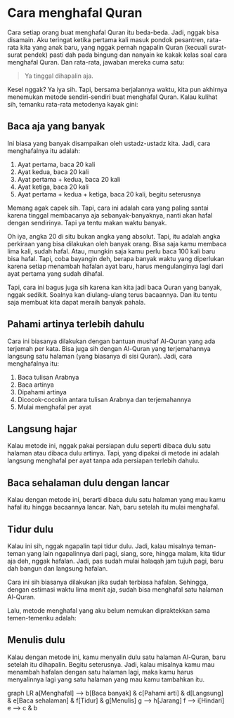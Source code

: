 # Cara menghafal Quran

Cara setiap orang buat menghafal Quran itu beda-beda. Jadi, nggak bisa disamain. Aku teringat ketika pertama kali masuk pondok pesantren, rata-rata kita yang anak baru, yang nggak pernah ngapalin Quran (kecuali surat-surat pendek) pasti dah pada bingung dan nanyain ke kakak kelas soal cara menghafal Quran. Dan rata-rata, jawaban mereka cuma satu:

> Ya tinggal dihapalin aja.

Kesel nggak? Ya iya sih. Tapi, bersama berjalannya waktu, kita pun akhirnya menemukan metode sendiri-sendiri buat menghafal Quran. Kalau kulihat sih, temanku rata-rata metodenya kayak gini:

## Baca aja yang banyak

Ini biasa yang banyak disampaikan oleh ustadz-ustadz kita. Jadi, cara menghafalnya itu adalah:

1. Ayat pertama, baca 20 kali
2. Ayat kedua, baca 20 kali
3. Ayat pertama + kedua, baca 20 kali
4. Ayat ketiga, baca 20 kali
5. Ayat pertama + kedua + ketiga, baca 20 kali, begitu seterusnya

Memang agak capek sih. Tapi, cara ini adalah cara yang paling santai karena tinggal membacanya aja sebanyak-banyaknya, nanti akan hafal dengan sendirinya. Tapi ya tentu makan waktu banyak.

Oh iya, angka 20 di situ bukan angka yang absolut. Tapi, itu adalah angka perkiraan yang bisa dilakukan oleh banyak orang. Bisa saja kamu membaca lima kali, sudah hafal. Atau, mungkin saja kamu perlu baca 100 kali baru bisa hafal. Tapi, coba bayangin deh, berapa banyak waktu yang diperlukan karena setiap menambah hafalan ayat baru, harus mengulanginya lagi dari ayat pertama yang sudah dihafal.

Tapi, cara ini bagus juga sih karena kan kita jadi baca Quran yang banyak, nggak sedikit. Soalnya kan diulang-ulang terus bacaannya. Dan itu tentu saja membuat kita dapat meraih banyak pahala.

## Pahami artinya terlebih dahulu

Cara ini biasanya dilakukan dengan bantuan mushaf Al-Quran yang ada terjemah per kata. Bisa juga sih dengan Al-Quran yang terjemahannya langsung satu halaman (yang biasanya di sisi Quran). Jadi, cara menghafalnya itu:

1. Baca tulisan Arabnya
2. Baca artinya
3. Dipahami artinya
4. Dicocok-cocokin antara tulisan Arabnya dan terjemahannya
5. Mulai menghafal per ayat

## Langsung hajar

Kalau metode ini, nggak pakai persiapan dulu seperti dibaca dulu satu halaman atau dibaca dulu artinya. Tapi, yang dipakai di metode ini adalah langsung menghafal per ayat tanpa ada persiapan terlebih dahulu.

## Baca sehalaman dulu dengan lancar

Kalau dengan metode ini, berarti dibaca dulu satu halaman yang mau kamu hafal itu hingga bacaannya lancar. Nah, baru setelah itu mulai menghafal.

## Tidur dulu

Kalau ini sih, nggak ngapalin tapi tidur dulu. Jadi, kalau misalnya teman-teman yang lain ngapalinnya dari pagi, siang, sore, hingga malam, kita tidur aja deh, nggak hafalan. Jadi, pas sudah mulai halaqah jam tujuh pagi, baru dah bangun dan langsung hafalan.

Cara ini sih biasanya dilakukan jika sudah terbiasa hafalan. Sehingga, dengan estimasi waktu lima menit aja, sudah bisa menghafal satu halaman Al-Quran.

Lalu, metode menghafal yang aku belum nemukan dipraktekkan sama temen-temenku adalah:

## Menulis dulu

Kalau dengan metode ini, kamu menyalin dulu satu halaman Al-Quran, baru setelah itu dihapalin. Begitu seterusnya. Jadi, kalau misalnya kamu mau menambah hafalan dengan satu halaman lagi, maka kamu harus menyalinnya lagi yang satu halaman yang mau kamu tambahkan itu.

<div class="mermaid">
graph LR
a[Menghafal] --> b[Baca banyak] & c[Pahami arti] & d[Langsung] & e[Baca sehalaman] & f[Tidur] & g[Menulis]
g --> h[Jarang]
f --> i[Hindari]
e --> c & b
</div>
